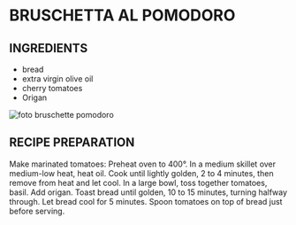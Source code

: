 # BRUSCHETTA AL POMODORO

## INGREDIENTS

* bread
* extra virgin olive oil
* cherry tomatoes
* Origan


![foto bruschette pomodoro](https://www.hotelturium.it/media/k2/items/cache/42121f00ffc451d0c288e11c1f28cbd4_XL.jpg) 

## RECIPE PREPARATION
Make marinated tomatoes: Preheat oven to 400°. In a medium skillet over medium-low heat, heat oil. Cook until lightly golden, 2 to 4 minutes, then remove from heat and let cool.
In a large bowl, toss together tomatoes, basil. Add origan.
Toast bread until golden, 10 to 15 minutes, turning halfway through. Let bread cool for 5 minutes.
Spoon tomatoes on top of bread just before serving.
